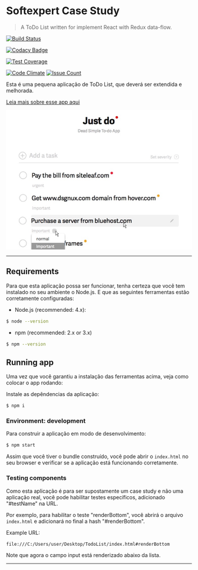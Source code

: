 # Softexpert Case Study

> A ToDo List written for implement React with Redux data-flow.

[![Build Status](https://travis-ci.org/renatobenks/ToDoListSoftExpert.svg?branch=master)](https://travis-ci.org/renatobenks/ToDoListSoftExpert)

[![Codacy Badge](https://api.codacy.com/project/badge/Grade/48fe82adbe3e4945a0d4b9b2ad948478)](https://www.codacy.com/app/renato-benkendorf/ToDoListSoftExpert?utm_source=github.com&amp;utm_medium=referral&amp;utm_content=renatobenks/ToDoListSoftExpert&amp;utm_campaign=Badge_Grade)

[![Test Coverage](https://codeclimate.com/repos/58bddd275723fd027b003f5a/badges/b9071f9c803e247ef447/coverage.svg)](https://codeclimate.com/repos/58bddd275723fd027b003f5a/coverage)

[![Code Climate](https://codeclimate.com/repos/58bddd275723fd027b003f5a/badges/b9071f9c803e247ef447/gpa.svg)](https://codeclimate.com/repos/58bddd275723fd027b003f5a/feed)
[![Issue Count](https://codeclimate.com/repos/58bddd275723fd027b003f5a/badges/b9071f9c803e247ef447/issue_count.svg)](https://codeclimate.com/repos/58bddd275723fd027b003f5a/feed)

Esta é uma pequena aplicação de ToDo List, que deverá ser extendida e melhorada.

[Leia mais sobre esse app aqui](./.docs/about.md)

![Todo list](.docs/images/template.jpg)

---

## Requirements

Para que esta aplicação possa ser funcionar, tenha certeza
que você tem instalado no seu ambiente o Node.js.
E que as seguintes ferramentas estão corretamente configuradas:

- Node.js (recommended: 4.x):
```bash
$ node --version
```

- npm (recommended: 2.x or 3.x)
```bash
$ npm --version
```

## Running app

Uma vez que você garantiu a instalação das ferramentas acima,
veja como colocar o app rodando:

Instale as depêndencias da aplicação:

```sh
$ npm i
```

### Environment: development

Para construir a aplicação em modo de desenvolvimento:


```sh
$ npm start
```

Assim que você tiver o bundle construído, você pode abrir o
`index.html`  no seu browser e verificar se a aplicação
está funcionando corretamente.

### Testing components

Como esta aplicação é para ser supostamente um case study e não
uma aplicação real, você pode habilitar testes específicos,
adicionado "#testName" na URL.

Por exemplo, para habilitar o teste "renderBottom", você abrirá
o arquivo `index.html` e adicionará no final a hash "#renderBottom".

Example URL:

    file:///C:/Users/user/Desktop/TodoList/index.html#renderBottom


Note que agora o campo input está renderizado abaixo da lista.

---
